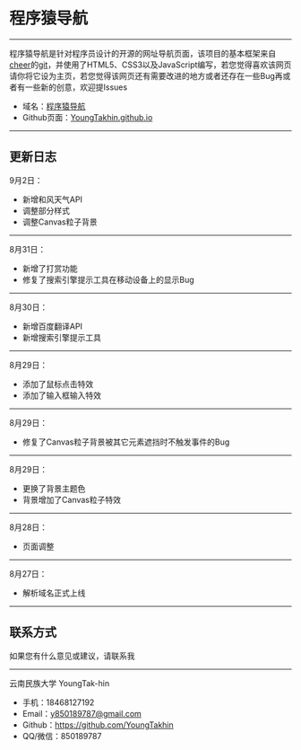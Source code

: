 
# 程序猿导航

  ---

程序猿导航是针对程序员设计的开源的网址导航页面，该项目的基本框架来自[cheer](https://github.com/cheer-hwj)的[git](https://github.com/cheer-hwj/AnywhereAnything)，并使用了HTML5、CSS3以及JavaScript编写，若您觉得喜欢该网页请你将它设为主页，若您觉得该网页还有需要改进的地方或者还存在一些Bug再或者有一些新的创意，欢迎提Issues

 - 域名：[程序猿导航](https://yuan1024.com/)
 - Github页面：[YoungTakhin.github.io](https://github.com/YoungTakhin/YoungTakhin.github.io)

---
## 更新日志

   9月2日：
   - 新增和风天气API
   - 调整部分样式
   - 调整Canvas粒子背景
   
  ---
   8月31日：
   - 新增了打赏功能
   - 修复了搜索引擎提示工具在移动设备上的显示Bug
   
  ---
   8月30日：
   - 新增百度翻译API
   - 新增搜索引擎提示工具
  
 ---
   8月29日：
   - 添加了鼠标点击特效
   - 添加了输入框输入特效
   
 ---
  8月29日：
  - 修复了Canvas粒子背景被其它元素遮挡时不触发事件的Bug
  
 ---
   8月29日：
   - 更换了背景主题色
   - 背景增加了Canvas粒子特效
   
 ---
  8月28日：
  - 页面调整
  
 ---
   8月27日：
   - 解析域名正式上线
   
---
## 联系方式

如果您有什么意见或建议，请联系我

---
云南民族大学 YoungTak-hin
- 手机：18468127192
- Email：y850189787@gmail.com
- Github：https://github.com/YoungTakhin
- QQ/微信：850189787
